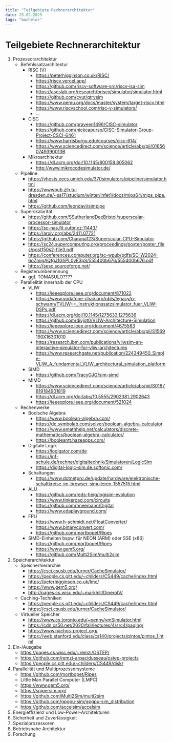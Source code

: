 ```yaml
---
title: "Teilgebiete Rechnerarchitektur"
date: 25.02.2025
tags: "bachelor"
---
```


# Teilgebiete Rechnerarchitektur
1. Prozessorarchitektur
	- Befehlssatzarchitektur
		- RISC (V)
			- https://peterhigginson.co.uk/RISC/
			- https://riscv.vercel.app/
			- https://github.com/riscv-software-src/riscv-isa-sim
			- https://ascslab.org/research/briscv/simulator/simulator.html
			- https://github.com/cvut/qtrvsim
			- https://www.qemu.org/docs/master/system/target-riscv.html
			- https://www.riscvschool.com/risc-v-simulators/
			- ...
		- CISC
			- https://github.com/praveen1496/CISC-simulator
			- https://github.com/nickcapurso/CISC-Simulator-Group-Project-CSCI-6461
			- https://www.harrisburgu.edu/courses/cisc-614/
			- https://www.sciencedirect.com/science/article/abs/pii/016560749390013B
		 - Mikroarchitektur
			 - https://dl.acm.org/doi/10.1145/800158.805062
			 - http://www.mikrocodesimulator.de/
	- Pipeline
		- https://vhosts.eecs.umich.edu/370simulators/pipeline/simulator.html
		- https://wwwpub.zih.tu-dresden.de/~ss17/studium/winter/infet1/docs/mips64/mips_pipe.html
		- https://github.com/leondavi/simpipe
	- Superskalarität
		- https://github.com/SSutherlandDeeBristol/superscalar-processor-simulator
		- https://sc-nas.fit.vutbr.cz:11443/
		- https://arxiv.org/abs/2411.07721
		- https://github.com/Charana123/Superscalar-CPU-Simulator
		- https://sc24.supercomputing.org/proceedings/poster/poster_files/post150s2-file3.pdf
		- https://conferences.computer.org/sc-wpub/pdfs/SC-W2024-6oZmigAQfgJ1GhPL0yE3pS/555400b676/555400b676.pdf
		- https://sesc.sourceforge.net/
	- Registerumbenennung
		- ggf. TOMASULO????
	- Parallelität innerhalb der CPU
		- VLIW
			- https://ieeexplore.ieee.org/document/871022
			- https://www.vodafone-chair.org/pbls/legacy/p-schwann/TVLIW++_Instruktionssatzsimulator_fuer_VLIW-DSPs.pdf
			- https://dl.acm.org/doi/10.1145/1275633.1275636
			- https://github.com/divjot0/VLIW-Architecture-Simulation
			- https://ieeexplore.ieee.org/document/4675563
			- https://www.sciencedirect.com/science/article/abs/pii/S1569190X16301010
			- https://research.ibm.com/publications/vliwsim-an-interactive-simulator-for-vliw-architectures
			- https://www.researchgate.net/publication/224349450_Simple-VLIW_A_fundamental_VLIW_architectural_simulation_platform
		- SIMD
			- https://github.com/TracyGJG/sim-simd
		- MIMD
			- https://www.sciencedirect.com/science/article/abs/pii/S0167819184901819
			- https://dl.acm.org/doi/abs/10.5555/2902381.2902643
			- https://ieeexplore.ieee.org/document/521024
	 - Rechenwerke
		- Boolsche Algebra
			- https://www.boolean-algebra.com/
			- https://de.symbolab.com/solver/boolean-algebra-calculator
			- https://www.emathhelp.net/calculators/discrete-mathematics/boolean-algebra-calculator/
			- https://booleantt.hazeapps.com/
		- Digitale Logik
			- https://logigator.com/de
			- https://inf-schule.de/rechner/digitaltechnik/Simulatoren/LogicSim
			- https://digital-logic-sim.de.softonic.com/
		- Schaltungen
			- https://www.dotnetpro.de/update/hardware/elektronische-schaltkreise-im-browser-simulieren-1557515.html
		- ALU
			- https://github.com/reds-heig/logisim-evolution
			- https://www.tinkercad.com/circuits
			- https://github.com/hneemann/Digital
			- https://www.edaplayground.com/
 		- FPU
			- https://www.h-schmidt.net/FloatConverter/
			- https://www.binaryconvert.com/
			- https://github.com/mortbopet/Ripes
		- SIMD-Einheiten bspw. für NEON (ARM) oder SSE (x86)
			- https://github.com/mortbopet/Ripes
			- https://www.gem5.org/
			- https://github.com/Multi2Sim/multi2sim
2. Speicherarchitektur
	- Speicherhierarchie
		- https://csci.csusb.edu/turner/CacheSimulator/
		- https://people.cs.pitt.edu/~childers/CS449/cache/index.html
		- https://peterhigginson.co.uk/lmc/
		- https://www.gem5.org/
		- http://pages.cs.wisc.edu/~markhill/DineroIV/
	- Caching-Techniken
		- https://people.cs.pitt.edu/~childers/CS449/cache/index.html
		- https://csci.csusb.edu/turner/CacheSimulator/ 
	- Virtueller Speicher
		- https://www.cs.toronto.edu/~penny/vmSimulator.html
		- https://cdn.cs50.net/2020/fall/lectures/4/src4/paging/
		- https://www.nachos-project.org/
		- https://web.stanford.edu/class/cs140/projects/pintos/pintos_1.html
3. Ein-/Ausgabe
	- https://pages.cs.wisc.edu/~remzi/OSTEP/
	- https://github.com/remzi-arpacidusseau/ostep-projects
	- https://people.cs.pitt.edu/~childers/CS449/disk/
4. Parallelität und Multiprozessorsysteme
	- https://github.com/mortbopet/Ripes
	- Little Man Parallel Computer (LMPC)
	- https://www.gem5.org/
	- https://snipersim.org/
	- https://github.com/Multi2Sim/multi2sim
	- https://github.com/gpgpu-sim/gpgpu-sim_distribution
	- https://github.com/accelsim/accelsim
5. Energieffizienz und Low-Power-Architekturen
6. Sicherheit und Zuverlässigkeit
7. Spezialprozessoren
8. Betriebsnahe Architektur
9. Forschung
